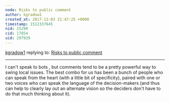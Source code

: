 ```yaml
---
node: Risks to public comment
author: kgradow1
created_at: 2017-12-03 21:47:25 +0000
timestamp: 1512337645
nid: 15290
cid: 17854
uid: 297929
---
```




[kgradow1](../profile/kgradow1) replying to: [Risks to public comment](../notes/liz/12-03-2017/risks-to-public-comment)

----
I can't speak to bots , but comments tend to be a pretty powerful way to swing local issues.  The best combo for us has been a bunch of people  who can speak from the heart (with a little bit of specificity), paired with one or two voices who can speak the language of the decision-makers  (and thus can help to clearly lay out an alternate vision so the deciders don't have to do that much thinking about it).  

